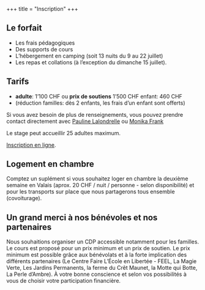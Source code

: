 +++
title = "Inscription"
+++

## Le forfait

- Les frais pédagogiques
- Des supports de cours
- L’hébergement en camping (soit 13 nuits du 9 au 22 juillet)
- Les repas et collations (à l’exception du dimanche 15 juillet).

## Tarifs

- **adulte**: 1’100 CHF ou __prix de soutiens__ 1’500 CHF enfant: 460 CHF
- (réduction familles: dès 2 enfants, les frais d’un enfant sont offerts)

Si vous avez besoin de plus de renseignements, vous pouvez prendre contact
directement avec [Pauline Lalondrelle](mailto:info@permaculture-itinerante.com) ou
[Monika Frank](mailto:m.frank@permakultur-akademie.net)

Le stage peut accueillir 25 adultes maximum.

[Inscription en ligne](https://goo.gl/forms/EST4ZJ46X2DnGVRA3).

## Logement en chambre

Comptez un suplément si vous souhaitez loger en chambre la deuxième semaine en
Valais (aprox. 20 CHF / nuit / personne - selon disponibilité) et pour les
transports sur place que nous partagerons tous ensemble (covoiturage).

## Un grand merci à nos bénévoles et nos partenaires

Nous souhaitions organiser un CDP accessible notamment pour les familles. Le
cours est proposé pour un prix minimum et un prix de soutien. Le prix minimum
est possible grâce aux bénévolats et à la forte implication des différents
partenaires (Le Centre Faire L’École en Libertée - FEEL, La Magie Verte, Les
Jardins Permanents, la ferme du Crêt Maunet, la Motte qui Botte, La Perle
d’Ambre). À votre bonne conscience et selon vos possibilités à vous de choisir
votre participation financière.
